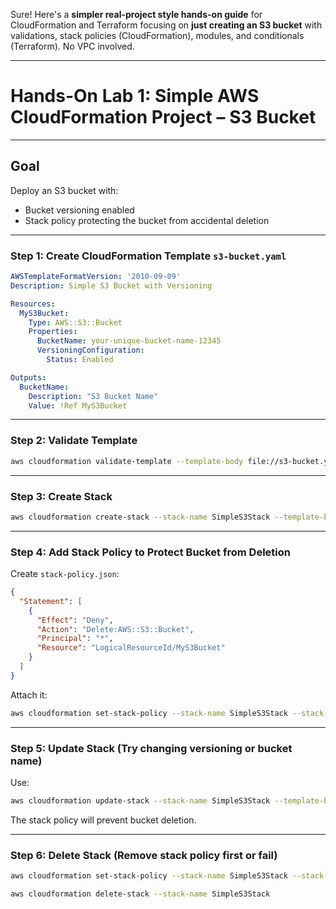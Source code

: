 Sure! Here's a **simpler real-project style hands-on guide** for CloudFormation and Terraform focusing on **just creating an S3 bucket** with validations, stack policies (CloudFormation), modules, and conditionals (Terraform). No VPC involved.

---

# Hands-On Lab 1: Simple AWS CloudFormation Project – S3 Bucket

---

## Goal

Deploy an S3 bucket with:

* Bucket versioning enabled
* Stack policy protecting the bucket from accidental deletion

---

### Step 1: Create CloudFormation Template `s3-bucket.yaml`

```yaml
AWSTemplateFormatVersion: '2010-09-09'
Description: Simple S3 Bucket with Versioning

Resources:
  MyS3Bucket:
    Type: AWS::S3::Bucket
    Properties:
      BucketName: your-unique-bucket-name-12345
      VersioningConfiguration:
        Status: Enabled

Outputs:
  BucketName:
    Description: "S3 Bucket Name"
    Value: !Ref MyS3Bucket
```

---

### Step 2: Validate Template

```bash
aws cloudformation validate-template --template-body file://s3-bucket.yaml
```

---

### Step 3: Create Stack

```bash
aws cloudformation create-stack --stack-name SimpleS3Stack --template-body file://s3-bucket.yaml
```

---

### Step 4: Add Stack Policy to Protect Bucket from Deletion

Create `stack-policy.json`:

```json
{
  "Statement": [
    {
      "Effect": "Deny",
      "Action": "Delete:AWS::S3::Bucket",
      "Principal": "*",
      "Resource": "LogicalResourceId/MyS3Bucket"
    }
  ]
}
```

Attach it:

```bash
aws cloudformation set-stack-policy --stack-name SimpleS3Stack --stack-policy-body file://stack-policy.json
```

---

### Step 5: Update Stack (Try changing versioning or bucket name)

Use:

```bash
aws cloudformation update-stack --stack-name SimpleS3Stack --template-body file://s3-bucket.yaml
```

The stack policy will prevent bucket deletion.

---

### Step 6: Delete Stack (Remove stack policy first or fail)

```bash
aws cloudformation set-stack-policy --stack-name SimpleS3Stack --stack-policy-body '{}'

aws cloudformation delete-stack --stack-name SimpleS3Stack
```

